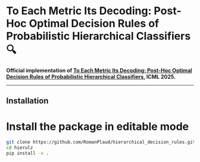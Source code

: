 # To Each Metric Its Decoding: Post-Hoc Optimal Decision Rules of Probabilistic Hierarchical Classifiers 🔍

**Official implementation of [To Each Metric Its Decoding: Post-Hoc Optimal Decision Rules of Probabilistic Hierarchical Classifiers](https://openreview.net/forum?id=5zsBvPOIUQ), ICML 2025.**

---

## Installation

# Install the package in editable mode

```bash
git clone https://github.com/RomanPlaud/hierarchical_decision_rules.git
cd hierulz
pip install -e .
```
